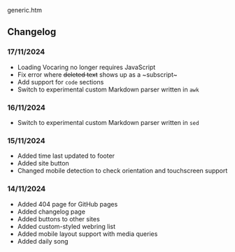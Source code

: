 generic.htm

## Changelog

### 17/11/2024

- Loading Vocaring no longer requires JavaScript
- Fix error where ~~deleted text~~ shows up as a ~subscript~
- Add support for `code` sections
- Switch to experimental custom Markdown parser written in `awk`

### 16/11/2024

- Switch to experimental custom Markdown parser written in `sed`

### 15/11/2024

- Added time last updated to footer
- Added site button
- Changed mobile detection to check orientation and touchscreen support

### 14/11/2024

- Added 404 page for GitHub pages
- Added changelog page
- Added buttons to other sites
- Added custom-styled webring list
- Added mobile layout support with media queries
- Added daily song
